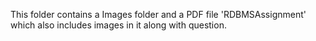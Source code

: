 This folder contains a Images folder and 
a PDF file 'RDBMSAssignment' 
which also includes images in it along with question.